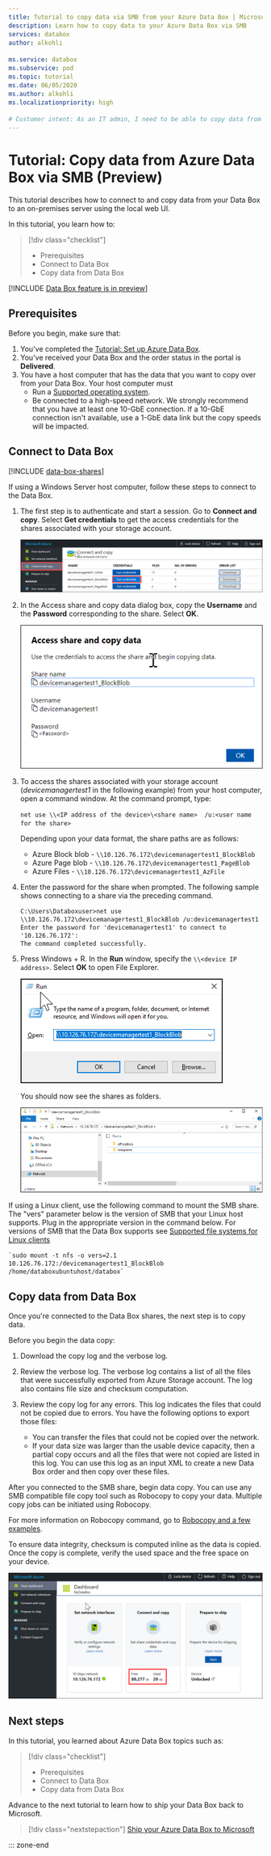 ```yaml
---
title: Tutorial to copy data via SMB from your Azure Data Box | Microsoft Docs
description: Learn how to copy data to your Azure Data Box via SMB
services: databox
author: alkohli

ms.service: databox
ms.subservice: pod
ms.topic: tutorial
ms.date: 06/05/2020
ms.author: alkohli
ms.localizationpriority: high

# Customer intent: As an IT admin, I need to be able to copy data from Data Box to download to my on-premises server. 
---
```



# Tutorial: Copy data from Azure Data Box via SMB (Preview)

This tutorial describes how to connect to and copy data from your Data Box to an on-premises server using the local web UI.

In this tutorial, you learn how to:

> [!div class="checklist"]
>
> * Prerequisites
> * Connect to Data Box
> * Copy data from Data Box

[!INCLUDE [Data Box feature is in preview](../../includes/data-box-feature-is-preview-info.md)]

## Prerequisites

Before you begin, make sure that:

1. You've completed the [Tutorial: Set up Azure Data Box](data-box-deploy-set-up.md).
2. You've received your Data Box and the order status in the portal is **Delivered**.
3. You have a host computer that has the data that you want to copy over from your Data Box. Your host computer must
   * Run a [Supported operating system](data-box-system-requirements.md).
   * Be connected to a high-speed network. We strongly recommend that you have at least one 10-GbE connection. If a 10-GbE connection isn't available, use a 1-GbE data link but the copy speeds will be impacted.

## Connect to Data Box

[!INCLUDE [data-box-shares](../../includes/data-box-shares.md)]

If using a Windows Server host computer, follow these steps to connect to the Data Box.

1. The first step is to authenticate and start a session. Go to **Connect and copy**. Select **Get credentials** to get the access credentials for the shares associated with your storage account. 

    ![Get share credentials 1](media/data-box-deploy-copy-data/get-share-credentials1.png)

2. In the Access share and copy data dialog box, copy the **Username** and the **Password** corresponding to the share. Select **OK**.
    
    ![Get share credentials 1](media/data-box-deploy-copy-data/get-share-credentials2.png)

3. To access the shares associated with your storage account (*devicemanagertest1* in the following example) from your host computer, open a command window. At the command prompt, type:

    `net use \\<IP address of the device>\<share name>  /u:<user name for the share>`

    Depending upon your data format, the share paths are as follows:
    - Azure Block blob - `\\10.126.76.172\devicemanagertest1_BlockBlob`
    - Azure Page blob - `\\10.126.76.172\devicemanagertest1_PageBlob`
    - Azure Files - `\\10.126.76.172\devicemanagertest1_AzFile`

4. Enter the password for the share when prompted. The following sample shows connecting to a share via the preceding command.

    ```
    C:\Users\Databoxuser>net use \\10.126.76.172\devicemanagertest1_BlockBlob /u:devicemanagertest1
    Enter the password for 'devicemanagertest1' to connect to '10.126.76.172':
    The command completed successfully.
    ```

4. Press  Windows + R. In the **Run** window, specify the `\\<device IP address>`. Select **OK** to open File Explorer.
    
    ![Connect to share via File Explorer 2](media/data-box-deploy-copy-data/connect-shares-file-explorer1.png)

    You should now see the shares as folders.
    
    ![Connect to share via File Explorer 2](media/data-box-deploy-copy-data/connect-shares-file-explorer2.png)

    
If using a Linux client, use the following command to mount the SMB share. The "vers" parameter below is the version of SMB that your Linux host supports. Plug in the appropriate version in the command below. For versions of SMB that the Data Box supports see [Supported file systems for Linux clients](https://docs.microsoft.com/azure/databox/data-box-system-requirements#supported-file-systems-for-linux-clients) 

    `sudo mount -t nfs -o vers=2.1 10.126.76.172:/devicemanagertest1_BlockBlob /home/databoxubuntuhost/databox`


## Copy data from Data Box

Once you're connected to the Data Box shares, the next step is to copy data.

Before you begin the data copy:

1. Download the copy log and the verbose log. 
2. Review the verbose log. The verbose log contains a list of all the files that were successfully exported from Azure Storage account. The log also contains file size and checksum computation.

3. Review the copy log for any errors. This log indicates the files that could not be copied due to errors. You have the following options to export those files: 

    - You can transfer the files that could not be copied over the network. 
    - If your data size was larger than the usable device capacity, then a partial copy occurs and all the files that were not copied are listed in this log. You can use this log as an input XML to create a new Data Box order and then copy over these files.

 After you connected to the SMB share, begin data copy. You can use any SMB compatible file copy tool such as Robocopy to copy your data. Multiple copy jobs can be initiated using Robocopy. 

<!--Use the following command:
    
    robocopy <Source> <Target> * /e /r:3 /w:60 /is /nfl /ndl /np /MT:32 or 64 /fft /Log+:<LogFile> 
  
 The attributes are described in the following table.
    
|Attribute  |Description  |
|---------|---------|
|/e     |Copies subdirectories including empty directories.         |
|/r:     |Specifies the number of retries on failed copies.         |
|/w:     |Specifies the wait time between retries, in seconds.         |
|/is     |Includes the same files.         |
|/nfl     |Specifies that file names aren't logged.         |
|/ndl    |Specifies that directory names aren't logged.        |
|/np     |Specifies that the progress of the copying operation (the number of files or directories copied so far) will not be displayed. Displaying the progress significantly lowers the performance.         |
|/MT     | Use multithreading, recommended 32 or 64 threads. This option not used with encrypted files. You may need to separate encrypted and unencrypted files. However, single threaded copy significantly lowers the performance.           |
|/fft     | Use to reduce the time stamp granularity for any file system.        |
|/b     | Copies files in Backup mode.        |
|/z    | Copies files in Restart mode, use this if the environment is unstable. This option reduces throughput due to additional logging.      |
| /zb     | Uses Restart mode. If access is denied, this option uses Backup mode. This option reduces throughput due to checkpointing.         |
|/efsraw     | Copies all encrypted files in EFS raw mode. Use only with encrypted files.         |
|log+:\<LogFile>| Appends the output to the existing log file.|    
 
To optimize the performance, use the following robocopy parameters when copying the data.

|    Platform    |    Mostly small files < 512 KB                           |    Mostly medium  files 512 KB-1 MB                      |    Mostly large files > 1 MB                             |   
|----------------|--------------------------------------------------------|--------------------------------------------------------|--------------------------------------------------------|
|    Data Box         |    2 Robocopy sessions <br> 16 threads per sessions    |    3 Robocopy sessions <br> 16 threads per sessions    |    2 Robocopy sessions <br> 24 threads per sessions    |-->

For more information on Robocopy command, go to [Robocopy and a few examples](https://social.technet.microsoft.com/wiki/contents/articles/1073.robocopy-and-a-few-examples.aspx).




To ensure data integrity, checksum is computed inline as the data is copied. Once the copy is complete, verify the used space and the free space on your device.

   ![Verify free and used space on dashboard](media/data-box-deploy-copy-data/verify-used-space-dashboard.png)


## Next steps

In this tutorial, you learned about Azure Data Box topics such as:

> [!div class="checklist"]
>
> * Prerequisites
> * Connect to Data Box
> * Copy data from Data Box

Advance to the next tutorial to learn how to ship your Data Box back to Microsoft.

> [!div class="nextstepaction"]
> [Ship your Azure Data Box to Microsoft](./data-box-deploy-export-picked-up.md)

::: zone-end
